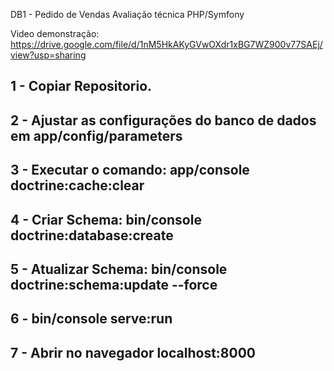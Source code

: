 DB1 - Pedido de Vendas
Avaliação técnica PHP/Symfony

Video demonstração: https://drive.google.com/file/d/1nM5HkAKyGVwOXdr1xBG7WZ900v77SAEj/view?usp=sharing

## 1 - Copiar Repositorio.
## 2 - Ajustar as configurações do banco de dados em app/config/parameters
## 3 - Executar o comando: app/console doctrine:cache:clear
## 4 - Criar Schema: bin/console doctrine:database:create
## 5 - Atualizar Schema: bin/console doctrine:schema:update --force
## 6 - bin/console serve:run
## 7 - Abrir no navegador localhost:8000
